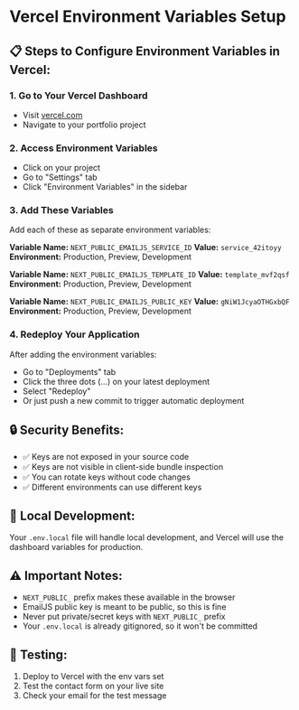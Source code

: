 # Vercel Environment Variables Setup

## 📋 Steps to Configure Environment Variables in Vercel:

### 1. Go to Your Vercel Dashboard
- Visit [vercel.com](https://vercel.com)
- Navigate to your portfolio project

### 2. Access Environment Variables
- Click on your project
- Go to "Settings" tab
- Click "Environment Variables" in the sidebar

### 3. Add These Variables
Add each of these as separate environment variables:

**Variable Name:** `NEXT_PUBLIC_EMAILJS_SERVICE_ID`
**Value:** `service_42itoyy`
**Environment:** Production, Preview, Development

**Variable Name:** `NEXT_PUBLIC_EMAILJS_TEMPLATE_ID`
**Value:** `template_mvf2qsf`
**Environment:** Production, Preview, Development

**Variable Name:** `NEXT_PUBLIC_EMAILJS_PUBLIC_KEY`
**Value:** `gNiW1JcyaOTHGxbQF`
**Environment:** Production, Preview, Development

### 4. Redeploy Your Application
After adding the environment variables:
- Go to "Deployments" tab
- Click the three dots (...) on your latest deployment
- Select "Redeploy"
- Or just push a new commit to trigger automatic deployment

## 🔒 Security Benefits:
- ✅ Keys are not exposed in your source code
- ✅ Keys are not visible in client-side bundle inspection
- ✅ You can rotate keys without code changes
- ✅ Different environments can use different keys

## 🚀 Local Development:
Your `.env.local` file will handle local development, and Vercel will use the dashboard variables for production.

## ⚠️ Important Notes:
- `NEXT_PUBLIC_` prefix makes these available in the browser
- EmailJS public key is meant to be public, so this is fine
- Never put private/secret keys with `NEXT_PUBLIC_` prefix
- Your `.env.local` is already gitignored, so it won't be committed

## 🧪 Testing:
1. Deploy to Vercel with the env vars set
2. Test the contact form on your live site
3. Check your email for the test message
